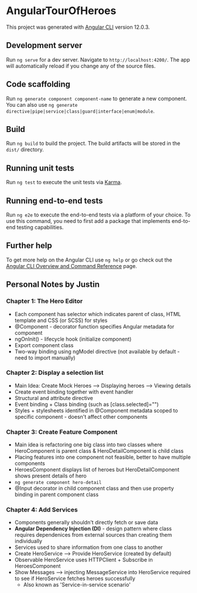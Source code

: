 # AngularTourOfHeroes

This project was generated with [Angular CLI](https://github.com/angular/angular-cli) version 12.0.3.

## Development server

Run `ng serve` for a dev server. Navigate to `http://localhost:4200/`. The app will automatically reload if you change any of the source files.

## Code scaffolding

Run `ng generate component component-name` to generate a new component. You can also use `ng generate directive|pipe|service|class|guard|interface|enum|module`.

## Build

Run `ng build` to build the project. The build artifacts will be stored in the `dist/` directory.

## Running unit tests

Run `ng test` to execute the unit tests via [Karma](https://karma-runner.github.io).

## Running end-to-end tests

Run `ng e2e` to execute the end-to-end tests via a platform of your choice. To use this command, you need to first add a package that implements end-to-end testing capabilities.

## Further help

To get more help on the Angular CLI use `ng help` or go check out the [Angular CLI Overview and Command Reference](https://angular.io/cli) page.

## Personal Notes by Justin

### Chapter 1: The Hero Editor

- Each component has selector which indicates parent of class, HTML template and CSS (or SCSS) for styles
- @Component - decorator function specifies Angular metadata for component
- ngOnInit() - lifecycle hook (initialize component)
- Export component class 
- Two-way binding using ngModel directive (not available by default - need to import manually)

### Chapter 2: Display a selection list

- Main Idea: Create Mock Heroes --> Displaying heroes --> Viewing details
- Create event binding together with event handler
- Structural and attribute directive
- Event binding + Class binding (such as [class.selected]="<condition>")
- Styles + stylesheets identified in @Component metadata scoped to specific component - doesn't affect other components

### Chapter 3: Create Feature Component
- Main idea is refactoring one big class into two classes where HeroComponent is parent class & HeroDetailComponent is child class
- Placing features into one component not feasible, better to have multiple components
- HeroesComponent displays list of heroes but HeroDetailComponent shows present details of hero
- `ng generate component hero-detail`
- @Input decorator in child component class and then use property binding in parent component class

### Chapter 4: Add Services
- Components generally shouldn't directly fetch or save data
- **Angular Dependency Injection (DI)** - design pattern where class requires dependenices from external sources than creating them individually
- Services used to share information from one class to another
- Create HeroService --> Provide HeroService (created by default)
- Observable HeroService uses HTTPClient + Subscribe in HeroesComponent
- Show Messages --> injecting MessageService into HeroService required to see if HeroService fetches heroes successfully
    - Also known as 'Service-in-service scenario'